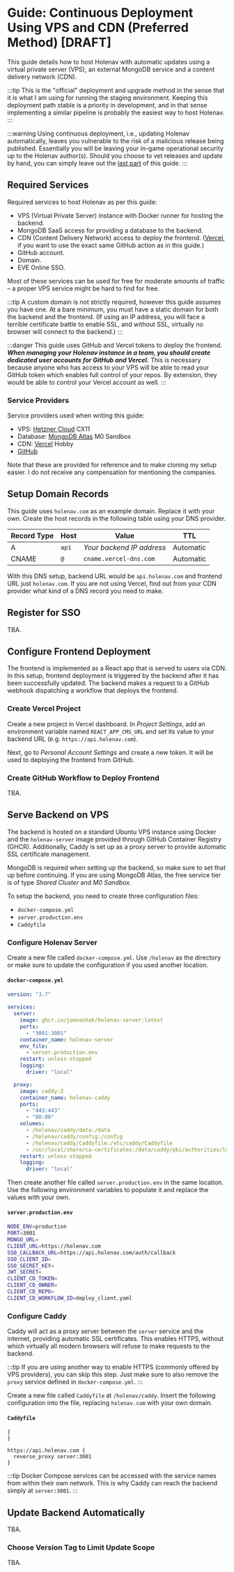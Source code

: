 # Guide: Continuous Deployment Using VPS and CDN (Preferred Method) [DRAFT]

This guide details how to host Holenav with automatic updates using a virtual private server (VPS), an external MongoDB service and a content delivery network (CDN).

:::tip
This is the "official" deployment and upgrade method in the sense that it is what I am using for running the staging environment. Keeping this deployment path stable is a priority in development, and in that sense implementing a similar pipeline is probably the easiest way to host Holenav.
:::

:::warning
Using continuous deployment, i.e., updating Holenav automatically, leaves you vulnerable to the risk of a malicious release being published. Essentially you will be leaving your in-game operational security up to the Holenav author(s). Should you choose to vet releases and update by hand, you can simply leave out the [last part](#update-backend-automatically) of this guide.
:::

## Required Services

Required services to host Holenav as per this guide:

- VPS (Virtual Private Server) instance with Docker runner for hosting the backend.
- MongoDB SaaS access for providing a database to the backend.
- CDN (Content Delivery Network) access to deploy the frontend. ([Vercel](https://vercel.com/), if you want to use the exact same GitHub action as in this guide.)
- GitHub account.
- Domain.
- EVE Online SSO.

Most of these services can be used for free for moderate amounts of traffic – a proper VPS service might be hard to find for free.

:::tip
A custom domain is not strictly required, however this guide assumes you have one. At a bare minimum, you must have a static domain for both the backend and the frontend. (If using an IP address, you will face a terrible certificate battle to enable SSL, and without SSL, virtually no browser will connect to the backend.)
:::

:::danger
This guide uses GitHub and Vercel tokens to deploy the frontend. _**When managing your Holenav instance in a team, you should create dedicated user accounts for GitHub and Vercel.**_ This is necessary because anyone who has access to your VPS will be able to read your GitHub token which enables full control of your repos. By extension, they would be able to control your Vercel account as well.
:::

### Service Providers

Service providers used when writing this guide:

- VPS: [Hetzner Cloud](https://www.hetzner.com/cloud) CX11
- Database: [MongoDB Atlas](https://www.mongodb.com/atlas/database) M0 Sandbox
- CDN: [Vercel](https://vercel.com/) Hobby
- [GitHub](https://github.com/)

Note that these are provided for reference and to make cloning my setup easier. I do not receive any compensation for mentioning the companies.

## Setup Domain Records

This guide uses `holenav.com` as an example domain. Replace it with your own. Create the host records in the following table using your DNS provider.

| Record Type | Host  | Value                     | TTL       |
| ----------- | ----- | ------------------------- | --------- |
| A           | `api` | _Your backend IP address_ | Automatic |
| CNAME       | `@`   | `cname.vercel-dns.com`    | Automatic |

With this DNS setup, backend URL would be `api.holenav.com` and frontend URL just `holenav.com`. If you are not using Vercel, find out from your CDN provider what kind of a DNS record you need to make.

## Register for SSO

TBA.

## Configure Frontend Deployment

The frontend is implemented as a React app that is served to users via CDN. In this setup, frontend deployment is triggered by the backend after it has been successfully updated. The backend makes a request to a GitHub webhook dispatching a workflow that deploys the frontend.

### Create Vercel Project

Create a new project in Vercel dashboard. In _Project Settings_, add an environment variable named `REACT_APP_CMS_URL` and set its value to your backend URL (e.g. `https://api.holenav.com`).

Next, go to _Personal Account Settings_ and create a new token. It will be used to deploying the frontend from GitHub.

###  Create GitHub Workflow to Deploy Frontend

TBA.

## Serve Backend on VPS

The backend is hosted on a standard Ubuntu VPS instance using Docker and the `holenav-server` image provided through GitHub Container Registry (GHCR). Additionally, Caddy is set up as a proxy server to provide automatic SSL certificate management.

MongoDB is required when setting up the backend, so make sure to set that up before continuing. If you are using MongoDB Atlas, the free service tier is of type _Shared Cluster_ and _M0 Sandbox_.

To setup the backend, you need to create three configuration files:

- `docker-compose.yml`
- `server.production.env`
- `Caddyfile`

### Configure Holenav Server

Create a new file called `docker-compose.yml`. Use `/holenav` as the directory or make sure to update the configuration if you used another location.

#### `docker-compose.yml`

```yaml
version: "3.7"

services:
  server:
    image: ghcr.io/joonashak/holenav-server:latest
    ports:
      - "3001:3001"
    container_name: holenav-server
    env_file:
      - server.production.env
    restart: unless-stopped
    logging:
      driver: "local"

  proxy:
    image: caddy:2
    container_name: holenav-caddy
    ports:
      - "443:443"
      - "80:80"
    volumes:
      - /holenav/caddy/data:/data
      - /holenav/caddy/config:/config
      - /holenav/caddy/Caddyfile:/etc/caddy/Caddyfile
      - /usr/local/share/ca-certificates:/data/caddy/pki/authorities/local
    restart: unless-stopped
    logging:
      driver: "local"
```

Then create another file called `server.production.env` in the same location. Use the following environment variables to populate it and replace the values with your own.

#### `server.production.env`

```bash
NODE_ENV=production
PORT=3001
MONGO_URL=
CLIENT_URL=https://holenav.com
SSO_CALLBACK_URL=https://api.holenav.com/auth/callback
SSO_CLIENT_ID=
SSO_SECRET_KEY=
JWT_SECRET=
CLIENT_CD_TOKEN=
CLIENT_CD_OWNER=
CLIENT_CD_REPO=
CLIENT_CD_WORKFLOW_ID=deploy_client.yaml
```

### Configure Caddy

Caddy will act as a proxy server between the `server` service and the internet, providing automatic SSL certificates. This enables HTTPS, without which virtually all modern browsers will refuse to make requests to the backend.

:::tip
If you are using another way to enable HTTPS (commonly offered by VPS providers), you can skip this step. Just make sure to also remove the `proxy` service defined in `docker-compose.yml`.
:::

Create a new file called `Caddyfile` at `/holenav/caddy`. Insert the following configuration into the file, replacing `holenav.com` with your own domain.

#### `Caddyfile`

```
{
}

https://api.holenav.com {
  reverse_proxy server:3001
}
```

:::tip
Docker Compose services can be accessed with the service names from within their own network. This is why Caddy can reach the backend simply at `server:3001`.
:::

## Update Backend Automatically

TBA.

### Choose Version Tag to Limit Update Scope

TBA.
